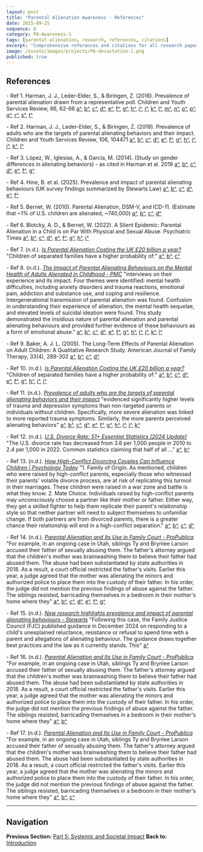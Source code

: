 ```yaml
---
layout: post
title: "Parental Alienation Awareness - References"
date: 2025-09-25
sequence: 6
category: PA-Awareness-1
tags: [parental-alienation, research, references, citations]
excerpt: "Comprehensive references and citations for all research papers in the Parental Alienation Awareness series."
image: /assets/images/projects/PA-devastation-1.png
published: true
---
```

## References

<a id="ref-target-1_1_0_2_21_28"></a> <a id="ref-target-1_1_0_4_334_343"></a> <a id="ref-target-1_1_0_4_340_348"></a> <a id="ref-target-1_1_1_4_340_348"></a> <a id="ref-target-1_1_0_2_25_33"></a> <a id="ref-target-1_1_0_2_29_36"></a> <a id="ref-target-1_1_0_4_362_370"></a> <a id="ref-target-1_1_0_2_83_90"></a> <a id="ref-target-1_1_1_2_21_28"></a> <a id="ref-target-1_1_1_4_334_343"></a> <a id="ref-target-1_1_1_2_25_33"></a> <a id="ref-target-1_1_1_4_362_370"></a> <a id="ref-target-1_1_0_2_53_60"></a> <a id="ref-target-1_1_0_2_53_57"></a> <a id="ref-target-1_1_1_2_53_60"></a> <a id="ref-target-1_1_2_2_53_60"></a> <a id="ref-target-1_1_0_2_55_61"></a> <a id="ref-target-1_1_0_2_55_62"></a> <a id="ref-target-1_1_1_2_53_57"></a> <a id="ref-target-1_1_1_2_55_61"></a> <a id="ref-target-1_1_2_2_21_28"></a> <a id="ref-target-1_1_2_4_334_343"></a> - Ref 1. Harman, J. J., Leder-Elder, S., & Biringen, Z. (2016). Prevalence of parental alienation drawn from a representative poll. Children and Youth Services Review, 66, 62-66 [a^](/projects/PA-Awareness-1/2025/09/25/parental-alienation-awareness-part-1/#ref-source-1_1_0_2_21_28), [b^](/projects/PA-Awareness-1/2025/09/25/parental-alienation-awareness-part-1/#ref-source-1_1_0_4_334_343), [c^](/projects/PA-Awareness-1/2025/09/25/parental-alienation-awareness-part-1/#ref-source-1_1_0_4_340_348), [d^](/projects/PA-Awareness-1/2025/09/25/parental-alienation-awareness-part-1/#ref-source-1_1_1_4_340_348), [e^](/projects/PA-Awareness-1/2025/09/25/parental-alienation-awareness-part-1/#ref-source-1_1_0_2_25_33), [f^](/projects/PA-Awareness-1/2025/09/25/parental-alienation-awareness-part-1/#ref-source-1_1_0_2_29_36), [g^](/projects/PA-Awareness-1/2025/09/25/parental-alienation-awareness-part-1/#ref-source-1_1_0_4_362_370), [h^](/projects/PA-Awareness-1/2025/09/25/parental-alienation-awareness-part-1/#ref-source-1_1_0_2_83_90), [i^](/projects/PA-Awareness-1/2025/09/25/parental-alienation-awareness-part-1/#ref-source-1_1_1_2_21_28), [j^](/projects/PA-Awareness-1/2025/09/25/parental-alienation-awareness-part-1/#ref-source-1_1_1_4_334_343), [k^](/projects/PA-Awareness-1/2025/09/25/parental-alienation-awareness-part-2/#ref-source-1_1_1_2_25_33), [l^](/projects/PA-Awareness-1/2025/09/25/parental-alienation-awareness-part-2/#ref-source-1_1_1_4_362_370), [m^](/projects/PA-Awareness-1/2025/09/25/parental-alienation-awareness-part-3/#ref-source-1_1_0_2_53_60), [n^](/projects/PA-Awareness-1/2025/09/25/parental-alienation-awareness-part-3/#ref-source-1_1_0_2_53_57), [o^](/projects/PA-Awareness-1/2025/09/25/parental-alienation-awareness-part-3/#ref-source-1_1_1_2_53_60), [p^](/projects/PA-Awareness-1/2025/09/25/parental-alienation-awareness-part-3/#ref-source-1_1_2_2_53_60), [q^](/projects/PA-Awareness-1/2025/09/25/parental-alienation-awareness-part-3/#ref-source-1_1_0_2_55_61), [r^](/projects/PA-Awareness-1/2025/09/25/parental-alienation-awareness-part-3/#ref-source-1_1_0_2_55_62), [s^](/projects/PA-Awareness-1/2025/09/25/parental-alienation-awareness-part-3/#ref-source-1_1_1_2_53_57), [t^](/projects/PA-Awareness-1/2025/09/25/parental-alienation-awareness-part-3/#ref-source-1_1_1_2_55_61)

<a id="ref-target-1_2_0_8_25_33"></a> <a id="ref-target-1_2_0_8_27_35"></a> <a id="ref-target-1_2_0_8_27_36"></a> <a id="ref-target-1_2_0_8_61_69"></a> <a id="ref-target-1_2_0_8_33_39"></a> <a id="ref-target-1_2_1_8_33_39"></a> <a id="ref-target-1_2_0_8_43_51"></a> <a id="ref-target-1_2_1_8_25_33"></a> <a id="ref-target-1_2_2_8_33_39"></a> <a id="ref-target-1_2_1_8_43_51"></a> <a id="ref-target-1_2_2_8_43_51"></a> <a id="ref-target-1_2_0_8_35_39"></a> <a id="ref-target-1_2_2_8_25_33"></a> <a id="ref-target-1_2_3_8_33_39"></a> - Ref 2. Harman, J. J., Leder-Elder, S., & Biringen, Z. (2019). Prevalence of adults who are the targets of parental alienating behaviors and their impact. Children and Youth Services Review, 106, 104471 [a^](/projects/PA-Awareness-1/2025/09/25/parental-alienation-awareness-part-1/#ref-source-1_2_0_8_25_33), [b^](/projects/PA-Awareness-1/2025/09/25/parental-alienation-awareness-part-1/#ref-source-1_2_0_8_27_35), [c^](/projects/PA-Awareness-1/2025/09/25/parental-alienation-awareness-part-1/#ref-source-1_2_0_8_27_36), [d^](/projects/PA-Awareness-1/2025/09/25/parental-alienation-awareness-part-1/#ref-source-1_2_0_8_61_69), [e^](/projects/PA-Awareness-1/2025/09/25/parental-alienation-awareness-part-1/#ref-source-1_2_0_8_33_39), [f^](/projects/PA-Awareness-1/2025/09/25/parental-alienation-awareness-part-1/#ref-source-1_2_1_8_33_39), [g^](/projects/PA-Awareness-1/2025/09/25/parental-alienation-awareness-part-1/#ref-source-1_2_0_8_43_51), [h^](/projects/PA-Awareness-1/2025/09/25/parental-alienation-awareness-part-1/#ref-source-1_2_1_8_25_33), [i^](/projects/PA-Awareness-1/2025/09/25/parental-alienation-awareness-part-1/#ref-source-1_2_2_8_33_39), [j^](/projects/PA-Awareness-1/2025/09/25/parental-alienation-awareness-part-2/#ref-source-1_2_1_8_43_51), [k^](/projects/PA-Awareness-1/2025/09/25/parental-alienation-awareness-part-2/#ref-source-1_2_2_8_43_51), [l^](/projects/PA-Awareness-1/2025/09/25/parental-alienation-awareness-part-3/#ref-source-1_2_0_8_35_39)

<a id="ref-target-1_3_0_9_1375_1383"></a> <a id="ref-target-1_3_0_9_1379_1388"></a> <a id="ref-target-1_3_0_13_219_227"></a> <a id="ref-target-1_3_1_13_219_227"></a> <a id="ref-target-1_3_2_13_219_227"></a> <a id="ref-target-1_3_1_9_1379_1388"></a> <a id="ref-target-1_3_1_9_1375_1383"></a> <a id="ref-target-1_3_2_9_1379_1388"></a> <a id="ref-target-1_3_3_13_219_227"></a> - Ref 3. López, W., Iglesias, A., & García, M. (2014). (Study on gender differences in alienating behaviors) - as cited in Harman et al. 2019 [a^](/projects/PA-Awareness-1/2025/09/25/parental-alienation-awareness-part-1/#ref-source-1_3_0_9_1375_1383), [b^](/projects/PA-Awareness-1/2025/09/25/parental-alienation-awareness-part-1/#ref-source-1_3_0_9_1379_1388), [c^](/projects/PA-Awareness-1/2025/09/25/parental-alienation-awareness-part-1/#ref-source-1_3_0_13_219_227), [d^](/projects/PA-Awareness-1/2025/09/25/parental-alienation-awareness-part-2/#ref-source-1_3_1_13_219_227), [e^](/projects/PA-Awareness-1/2025/09/25/parental-alienation-awareness-part-2/#ref-source-1_3_2_13_219_227), [f^](/projects/PA-Awareness-1/2025/09/25/parental-alienation-awareness-part-2/#ref-source-1_3_1_9_1379_1388), [g^](/projects/PA-Awareness-1/2025/09/25/parental-alienation-awareness-part-5/#ref-source-1_3_1_9_1375_1383)

<a id="ref-target-1_4_0_11_153_161"></a> <a id="ref-target-1_4_1_11_153_161"></a> <a id="ref-target-1_4_2_11_153_161"></a> <a id="ref-target-1_4_0_11_155_163"></a> <a id="ref-target-1_4_0_11_165_173"></a> <a id="ref-target-1_4_0_11_181_189"></a> <a id="ref-target-1_4_3_11_153_161"></a> <a id="ref-target-1_4_0_11_159_167"></a> - Ref 4. Hine, B. et al. (2025). Prevalence and impact of parental alienating behaviours (UK survey findings summarized by Stewarts Law) [a^](/projects/PA-Awareness-1/2025/09/25/parental-alienation-awareness-part-1/#ref-source-1_4_0_11_153_161), [b^](/projects/PA-Awareness-1/2025/09/25/parental-alienation-awareness-part-1/#ref-source-1_4_1_11_153_161), [c^](/projects/PA-Awareness-1/2025/09/25/parental-alienation-awareness-part-1/#ref-source-1_4_2_11_153_161), [d^](/projects/PA-Awareness-1/2025/09/25/parental-alienation-awareness-part-2/#ref-source-1_4_0_11_155_163), [e^](/projects/PA-Awareness-1/2025/09/25/parental-alienation-awareness-part-5/#ref-source-1_4_0_11_165_173), [f^](/projects/PA-Awareness-1/2025/09/25/parental-alienation-awareness-part-5/#ref-source-1_4_0_11_181_189)

<a id="ref-target-1_5_0_2_75_83"></a> <a id="ref-target-1_5_1_2_75_83"></a> <a id="ref-target-1_5_2_2_75_83"></a> <a id="ref-target-1_5_3_2_75_83"></a> <a id="ref-target-1_5_4_2_75_83"></a> - Ref 5. Bernet, W. (2010). Parental Alienation, DSM-V, and ICD-11. (Estimate that ~1% of U.S. children are alienated, ~740,000) [a^](/projects/PA-Awareness-1/2025/09/25/parental-alienation-awareness-part-1/#ref-source-1_5_0_2_75_83), [b^](/projects/PA-Awareness-1/2025/09/25/parental-alienation-awareness-part-1/#ref-source-1_5_1_2_75_83), [c^](/projects/PA-Awareness-1/2025/09/25/parental-alienation-awareness-part-1/#ref-source-1_5_2_2_75_83), [d^](/projects/PA-Awareness-1/2025/09/25/parental-alienation-awareness-part-4/#ref-source-1_5_3_2_75_83)

<a id="ref-target-1_6_0_5_250_258"></a> <a id="ref-target-1_6_0_5_277_283"></a> <a id="ref-target-1_6_0_5_275_283"></a> <a id="ref-target-1_6_0_5_269_277"></a> <a id="ref-target-1_6_1_5_269_277"></a> <a id="ref-target-1_6_1_5_277_283"></a> <a id="ref-target-1_6_2_5_269_277"></a> <a id="ref-target-1_6_0_5_252_259"></a> <a id="ref-target-1_6_1_5_252_259"></a> <a id="ref-target-1_6_1_5_275_283"></a> <a id="ref-target-1_6_3_5_269_277"></a> - Ref 6. Blotcky, A. D., & Bernet, W. (2022). A Silent Epidemic: Parental Alienation in a Child is on Par With Physical and Sexual Abuse. Psychiatric Times [a^](/projects/PA-Awareness-1/2025/09/25/parental-alienation-awareness-part-1/#ref-source-1_6_0_5_250_258), [b^](/projects/PA-Awareness-1/2025/09/25/parental-alienation-awareness-part-2/#ref-source-1_6_0_5_277_283), [c^](/projects/PA-Awareness-1/2025/09/25/parental-alienation-awareness-part-2/#ref-source-1_6_0_5_275_283), [d^](/projects/PA-Awareness-1/2025/09/25/parental-alienation-awareness-part-3/#ref-source-1_6_0_5_269_277), [e^](/projects/PA-Awareness-1/2025/09/25/parental-alienation-awareness-part-3/#ref-source-1_6_1_5_269_277), [f^](/projects/PA-Awareness-1/2025/09/25/parental-alienation-awareness-part-3/#ref-source-1_6_1_5_277_283), [g^](/projects/PA-Awareness-1/2025/09/25/parental-alienation-awareness-part-3/#ref-source-1_6_2_5_269_277), [h^](/projects/PA-Awareness-1/2025/09/25/parental-alienation-awareness-part-5/#ref-source-1_6_0_5_252_259), [i^](/projects/PA-Awareness-1/2025/09/25/parental-alienation-awareness-part-5/#ref-source-1_6_1_5_252_259)

<a id="ref-target-1_8_0_35_75_83"></a> <a id="ref-target-1_8_1_35_75_83"></a> <a id="ref-target-1_8_2_35_75_83"></a> <a id="ref-target-1_8_3_35_75_83"></a> - Ref 7. (n.d.). [*Is Parental Alienation Costing the UK £20 billion a year?*](https://www.linkedin.com/pulse/parental-alienation-costing-uk-20-billion-year-sarah-squires#:~:text=Children%20of%20separated%20families%20have,a%20higher%20probability%20of) "Children of separated families have a higher probability of:" [a^](/projects/PA-Awareness-1/2025/09/25/parental-alienation-awareness-part-1/#ref-source-1_8_0_35_75_83), [b^](/projects/PA-Awareness-1/2025/09/25/parental-alienation-awareness-part-4/#ref-source-1_8_1_35_75_83), [c^](/projects/PA-Awareness-1/2025/09/25/parental-alienation-awareness-part-4/#ref-source-1_8_2_35_75_83)

<a id="ref-target-1_9_0_18_239_247"></a> <a id="ref-target-1_9_0_18_243_252"></a> <a id="ref-target-1_9_0_18_211_220"></a> <a id="ref-target-1_9_0_18_153_161"></a> <a id="ref-target-1_9_0_18_247_256"></a> <a id="ref-target-1_9_0_18_147_156"></a> <a id="ref-target-1_9_0_18_153_160"></a> <a id="ref-target-1_9_1_18_243_252"></a> <a id="ref-target-1_9_1_18_153_160"></a> <a id="ref-target-1_9_2_18_243_252"></a> <a id="ref-target-1_9_1_18_247_256"></a> <a id="ref-target-1_9_2_18_247_256"></a> - Ref 8. (n.d.). [*The Impact of Parental Alienating Behaviours on the Mental Health of Adults Alienated in Childhood - PMC*](https://pmc.ncbi.nlm.nih.gov/articles/PMC9026878/#:~:text=interviews%20on%20their%20experience%20and,a%20form%20of%20emotional%20abuse) "interviews on their experience and its impact. Four themes were identified: mental health difficulties, including anxiety disorders and trauma reactions, emotional pain, addiction and substance use, and coping and resilience. Intergenerational transmission of parental alienation was found. Confusion in understanding their experience of alienation, the mental health sequelae, and elevated levels of suicidal ideation were found. This study demonstrated the insidious nature of parental alienation and parental alienating behaviours and provided further evidence of these behaviours as a form of emotional abuse." [a^](/projects/PA-Awareness-1/2025/09/25/parental-alienation-awareness-part-2/#ref-source-1_9_0_18_239_247), [b^](/projects/PA-Awareness-1/2025/09/25/parental-alienation-awareness-part-3/#ref-source-1_9_0_18_243_252), [c^](/projects/PA-Awareness-1/2025/09/25/parental-alienation-awareness-part-3/#ref-source-1_9_0_18_211_220), [d^](/projects/PA-Awareness-1/2025/09/25/parental-alienation-awareness-part-3/#ref-source-1_9_0_18_153_161), [e^](/projects/PA-Awareness-1/2025/09/25/parental-alienation-awareness-part-3/#ref-source-1_9_0_18_247_256), [f^](/projects/PA-Awareness-1/2025/09/25/parental-alienation-awareness-part-3/#ref-source-1_9_0_18_147_156), [g^](/projects/PA-Awareness-1/2025/09/25/parental-alienation-awareness-part-3/#ref-source-1_9_0_18_153_160), [h^](/projects/PA-Awareness-1/2025/09/25/parental-alienation-awareness-part-3/#ref-source-1_9_1_18_243_252), [i^](/projects/PA-Awareness-1/2025/09/25/parental-alienation-awareness-part-3/#ref-source-1_9_1_18_153_160), [j^](/projects/PA-Awareness-1/2025/09/25/parental-alienation-awareness-part-3/#ref-source-1_9_2_18_243_252), [k^](/projects/PA-Awareness-1/2025/09/25/parental-alienation-awareness-part-3/#ref-source-1_9_1_18_247_256), [l^](/projects/PA-Awareness-1/2025/09/25/parental-alienation-awareness-part-3/#ref-source-1_9_2_18_247_256)

<a id="ref-target-1_10_0_36_15_22"></a> <a id="ref-target-1_10_1_36_15_22"></a> <a id="ref-target-1_10_2_36_15_22"></a> <a id="ref-target-1_10_3_36_15_22"></a> <a id="ref-target-1_10_4_36_15_22"></a> - Ref 9. Baker, A. J. L. (2005). The Long-Term Effects of Parental Alienation on Adult Children: A Qualitative Research Study. American Journal of Family Therapy, 33(4), 289-302 [a^](/projects/PA-Awareness-1/2025/09/25/parental-alienation-awareness-part-3/#ref-source-1_10_0_36_15_22), [b^](/projects/PA-Awareness-1/2025/09/25/parental-alienation-awareness-part-3/#ref-source-1_10_1_36_15_22), [c^](/projects/PA-Awareness-1/2025/09/25/parental-alienation-awareness-part-3/#ref-source-1_10_2_36_15_22), [d^](/projects/PA-Awareness-1/2025/09/25/parental-alienation-awareness-part-3/#ref-source-1_10_3_36_15_22)

<a id="ref-target-1_11_0_35_115_124"></a> <a id="ref-target-1_11_0_35_165_173"></a> <a id="ref-target-1_11_1_35_115_124"></a> <a id="ref-target-1_11_0_35_115_123"></a> <a id="ref-target-1_11_2_35_115_124"></a> <a id="ref-target-1_11_0_35_83_92"></a> <a id="ref-target-1_11_0_35_93_101"></a> <a id="ref-target-1_11_0_35_138_146"></a> <a id="ref-target-1_11_0_35_174_182"></a> <a id="ref-target-1_11_1_35_174_182"></a> <a id="ref-target-1_11_2_35_174_182"></a> <a id="ref-target-1_11_0_35_172_180"></a> - Ref 10. (n.d.). [*Is Parental Alienation Costing the UK £20 billion a year?*](https://www.linkedin.com/pulse/parental-alienation-costing-uk-20-billion-year-sarah-squires#:~:text=Children%20of%20separated%20families%20have,a%20higher%20probability%20of) "Children of separated families have a higher probability of:" [a^](/projects/PA-Awareness-1/2025/09/25/parental-alienation-awareness-part-3/#ref-source-1_11_0_35_115_124), [b^](/projects/PA-Awareness-1/2025/09/25/parental-alienation-awareness-part-3/#ref-source-1_11_0_35_165_173), [c^](/projects/PA-Awareness-1/2025/09/25/parental-alienation-awareness-part-3/#ref-source-1_11_1_35_115_124), [d^](/projects/PA-Awareness-1/2025/09/25/parental-alienation-awareness-part-3/#ref-source-1_11_0_35_115_123), [e^](/projects/PA-Awareness-1/2025/09/25/parental-alienation-awareness-part-3/#ref-source-1_11_2_35_115_124), [f^](/projects/PA-Awareness-1/2025/09/25/parental-alienation-awareness-part-4/#ref-source-1_11_0_35_83_92), [g^](/projects/PA-Awareness-1/2025/09/25/parental-alienation-awareness-part-4/#ref-source-1_11_0_35_93_101), [h^](/projects/PA-Awareness-1/2025/09/25/parental-alienation-awareness-part-5/#ref-source-1_11_0_35_138_146), [i^](/projects/PA-Awareness-1/2025/09/25/parental-alienation-awareness-part-5/#ref-source-1_11_0_35_174_182), [j^](/projects/PA-Awareness-1/2025/09/25/parental-alienation-awareness-part-5/#ref-source-1_11_1_35_174_182)

<a id="ref-target-1_12_0_16_13_21"></a> <a id="ref-target-1_12_0_16_37_45"></a> <a id="ref-target-1_12_0_16_61_69"></a> <a id="ref-target-1_12_1_16_61_69"></a> <a id="ref-target-1_12_0_16_79_87"></a> <a id="ref-target-1_12_1_16_13_21"></a> <a id="ref-target-1_12_0_16_55_64"></a> <a id="ref-target-1_12_0_16_53_61"></a> <a id="ref-target-1_12_1_16_53_61"></a> <a id="ref-target-1_12_1_16_79_87"></a> <a id="ref-target-1_12_2_16_13_21"></a> - Ref 11. (n.d.). [*Prevalence of adults who are the targets of parental alienating behaviors and their impact*](https://childrightsngo.com/newdownload/downloadsection7/Research%20PA%20effects%20adulthood%20of%20children%20Harman%20Leder%20Elder%20&%20Biringen%202019%20IMP.pdf#:~:text=evidenced%20significantly%20higher%20levels%20of,more%20parents%20perceived%20alienating%20behaviors) "evidenced significantly higher levels of trauma and depression symptoms than non-targeted parents or individuals without children. Specifically, more severe alienation was linked to more reported trauma symptoms. Similarly, the more parents perceived alienating behaviors" [a^](/projects/PA-Awareness-1/2025/09/25/parental-alienation-awareness-part-3/#ref-source-1_12_0_16_13_21), [b^](/projects/PA-Awareness-1/2025/09/25/parental-alienation-awareness-part-3/#ref-source-1_12_0_16_37_45), [c^](/projects/PA-Awareness-1/2025/09/25/parental-alienation-awareness-part-3/#ref-source-1_12_0_16_61_69), [d^](/projects/PA-Awareness-1/2025/09/25/parental-alienation-awareness-part-3/#ref-source-1_12_1_16_61_69), [e^](/projects/PA-Awareness-1/2025/09/25/parental-alienation-awareness-part-3/#ref-source-1_12_0_16_79_87), [f^](/projects/PA-Awareness-1/2025/09/25/parental-alienation-awareness-part-3/#ref-source-1_12_1_16_13_21), [g^](/projects/PA-Awareness-1/2025/09/25/parental-alienation-awareness-part-3/#ref-source-1_12_0_16_55_64), [h^](/projects/PA-Awareness-1/2025/09/25/parental-alienation-awareness-part-3/#ref-source-1_12_0_16_53_61), [i^](/projects/PA-Awareness-1/2025/09/25/parental-alienation-awareness-part-3/#ref-source-1_12_1_16_53_61), [j^](/projects/PA-Awareness-1/2025/09/25/parental-alienation-awareness-part-3/#ref-source-1_12_1_16_79_87), [k^](/projects/PA-Awareness-1/2025/09/25/parental-alienation-awareness-part-3/#ref-source-1_12_2_16_13_21)

<a id="ref-target-1_15_0_40_1_3"></a> <a id="ref-target-1_15_1_40_1_3"></a> <a id="ref-target-1_15_2_40_1_3"></a> <a id="ref-target-1_15_3_40_1_3"></a> - Ref 12. (n.d.). [*U.S. Divorce Rate: 51+ Essential Statistics [2024 Update]*](https://divorce.com/blog/divorce-statistics/#:text=The%20U,that%20half%20of%20all) "The U.S. divorce rate has decreased from 3.6 per 1,000 people in 2010 to 2.4 per 1,000 in 2022. Common statistics claiming that half of all ..." [a^](/projects/PA-Awareness-1/2025/09/25/parental-alienation-awareness-part-4/#ref-source-1_15_0_40_1_3), [b^](/projects/PA-Awareness-1/2025/09/25/parental-alienation-awareness-part-4/#ref-source-1_15_1_40_1_3)

<a id="ref-target-1_17_0_28_211_219"></a> <a id="ref-target-1_17_1_28_211_219"></a> <a id="ref-target-1_17_0_28_229_238"></a> <a id="ref-target-1_17_0_28_249_258"></a> <a id="ref-target-1_17_2_28_211_219"></a> - Ref 13. (n.d.). [*How High-Conflict Divorcing Couples Can Influence Children \| Psychology Today*](https://www.psychologytoday.com/us/blog/magnetic-partners/202407/how-high-conflict-divorcing-couples-can-influence-children#:~:text=1,conflict%20separation) "1. Family of Origin. As mentioned, children who were raised by high-conflict parents, especially those who witnessed their parents' volatile divorce process, are at risk of replicating this turmoil in their marriages. These children were raised in a war zone and battle is what they know. 2. Mate Choice. Individuals raised by high-conflict parents may unconsciously choose a partner like their mother or father. Either way, they get a skilled fighter to help them replicate their parent's relationship style so that neither partner will need to subject themselves to unfamiliar change. If both partners are from divorced parents, there is a greater chance their relationship will end in a high-conflict separation." [a^](/projects/PA-Awareness-1/2025/09/25/parental-alienation-awareness-part-4/#ref-source-1_17_0_28_211_219), [b^](/projects/PA-Awareness-1/2025/09/25/parental-alienation-awareness-part-4/#ref-source-1_17_1_28_211_219), [c^](/projects/PA-Awareness-1/2025/09/25/parental-alienation-awareness-part-5/#ref-source-1_17_0_28_229_238), [d^](/projects/PA-Awareness-1/2025/09/25/parental-alienation-awareness-part-5/#ref-source-1_17_0_28_249_258)

<a id="ref-target-1_18_0_30_230_238"></a> <a id="ref-target-1_18_1_30_230_238"></a> <a id="ref-target-1_18_0_30_232_238"></a> <a id="ref-target-1_18_0_30_178_186"></a> <a id="ref-target-1_18_0_30_180_187"></a> <a id="ref-target-1_18_2_30_230_238"></a> <a id="ref-target-1_18_0_30_216_224"></a> <a id="ref-target-1_18_3_30_230_238"></a> <a id="ref-target-1_18_1_30_232_238"></a> - Ref 14. (n.d.). [*Parental Alienation and Its Use in Family Court - ProPublica*](https://www.propublica.org/article/parental-alienation-and-its-use-in-family-court#:~:text=For%20example%2C%20in%20an%20ongoing,their%20mother%E2%80%99s%20home%20where%20they) "For example, in an ongoing case in Utah, siblings Ty and Brynlee Larson accused their father of sexually abusing them. The father's attorney argued that the children's mother was brainwashing them to believe their father had abused them. The abuse had been substantiated by state authorities in 2018. As a result, a court official restricted the father's visits. Earlier this year, a judge agreed that the mother was alienating the minors and authorized police to place them into the custody of their father. In his order, the judge did not mention the previous findings of abuse against the father. The siblings resisted, barricading themselves in a bedroom in their mother's home where they" [a^](/projects/PA-Awareness-1/2025/09/25/parental-alienation-awareness-part-4/#ref-source-1_18_0_30_230_238), [b^](/projects/PA-Awareness-1/2025/09/25/parental-alienation-awareness-part-4/#ref-source-1_18_1_30_230_238), [c^](/projects/PA-Awareness-1/2025/09/25/parental-alienation-awareness-part-4/#ref-source-1_18_0_30_232_238), [d^](/projects/PA-Awareness-1/2025/09/25/parental-alienation-awareness-part-4/#ref-source-1_18_0_30_178_186), [e^](/projects/PA-Awareness-1/2025/09/25/parental-alienation-awareness-part-4/#ref-source-1_18_0_30_180_187), [f^](/projects/PA-Awareness-1/2025/09/25/parental-alienation-awareness-part-4/#ref-source-1_18_2_30_230_238), [g^](/projects/PA-Awareness-1/2025/09/25/parental-alienation-awareness-part-4/#ref-source-1_18_0_30_216_224)

<a id="ref-target-1_19_0_31_1_4"></a> <a id="ref-target-1_19_1_31_1_4"></a> - Ref 15. (n.d.). [*New research highlights prevalence and impact of parental alienating behaviours - Stewarts*](https://www.stewartslaw.com/news/new-research-highlights-prevalence-and-impact-of-parental-alienating-behaviours/#:~:text=Following%20this%20case%2C%20the%20Family,This) "Following this case, the Family Justice Council (FJC) published guidance in December 2024 on responding to a child's unexplained reluctance, resistance or refusal to spend time with a parent and allegations of alienating behaviour. The guidance draws together best practices and the law as it currently stands. This" [a^](/projects/PA-Awareness-1/2025/09/25/parental-alienation-awareness-part-4/#ref-source-1_19_0_31_1_4)

<a id="ref-target-1_21_0_30_145_153"></a> <a id="ref-target-1_21_1_30_145_153"></a> <a id="ref-target-1_21_0_30_178_187"></a> <a id="ref-target-1_21_2_30_145_153"></a> - Ref 16. (n.d.). [*Parental Alienation and Its Use in Family Court - ProPublica*](https://www.propublica.org/article/parental-alienation-and-its-use-in-family-court#:~:text=For%20example%2C%20in%20an%20ongoing,their%20mother%E2%80%99s%20home%20where%20they) "For example, in an ongoing case in Utah, siblings Ty and Brynlee Larson accused their father of sexually abusing them. The father's attorney argued that the children's mother was brainwashing them to believe their father had abused them. The abuse had been substantiated by state authorities in 2018. As a result, a court official restricted the father's visits. Earlier this year, a judge agreed that the mother was alienating the minors and authorized police to place them into the custody of their father. In his order, the judge did not mention the previous findings of abuse against the father. The siblings resisted, barricading themselves in a bedroom in their mother's home where they" [a^](/projects/PA-Awareness-1/2025/09/25/parental-alienation-awareness-part-4/#ref-source-1_21_0_30_145_153), [b^](/projects/PA-Awareness-1/2025/09/25/parental-alienation-awareness-part-5/#ref-source-1_21_1_30_145_153)

<a id="ref-target-1_22_0_30_147_155"></a> <a id="ref-target-1_22_1_30_147_155"></a> <a id="ref-target-1_22_2_30_147_155"></a> <a id="ref-target-1_22_3_30_147_155"></a> - Ref 17. (n.d.). [*Parental Alienation and Its Use in Family Court - ProPublica*](https://www.propublica.org/article/parental-alienation-and-its-use-in-family-court#:~:text=For%20example%2C%20in%20an%20ongoing,their%20mother%E2%80%99s%20home%20where%20they) "For example, in an ongoing case in Utah, siblings Ty and Brynlee Larson accused their father of sexually abusing them. The father's attorney argued that the children's mother was brainwashing them to believe their father had abused them. The abuse had been substantiated by state authorities in 2018. As a result, a court official restricted the father's visits. Earlier this year, a judge agreed that the mother was alienating the minors and authorized police to place them into the custody of their father. In his order, the judge did not mention the previous findings of abuse against the father. The siblings resisted, barricading themselves in a bedroom in their mother's home where they" [a^](/projects/PA-Awareness-1/2025/09/25/parental-alienation-awareness-part-4/#ref-source-1_22_0_30_147_155), [b^](/projects/PA-Awareness-1/2025/09/25/parental-alienation-awareness-part-4/#ref-source-1_22_1_30_147_155), [c^](/projects/PA-Awareness-1/2025/09/25/parental-alienation-awareness-part-5/#ref-source-1_22_2_30_147_155)

---

## Navigation

**Previous Section:** [Part 5: Systemic and Societal Impact](/projects/PA-Awareness-1/2025/09/25/parental-alienation-awareness-part-5/)
**Back to:** [Introduction](/projects/PA-Awareness-1/2025/09/25/parental-alienation-awareness-introduction/)
